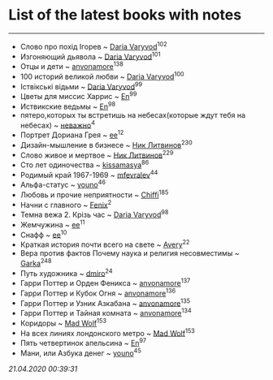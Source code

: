 # List of the latest books with notes
---

* Слово про похід Ігорев ~ [Daria Varyvod](users/829/829893410524253-facebook)<sup>102</sup>
* Изгоняющий дьявола ~ [Daria Varyvod](users/829/829893410524253-facebook)<sup>101</sup>
* Отцы и дети ~ [anvonamore](users/595/5957175-vkontakte)<sup>138</sup>
* 100 историй великой любви ~ [Daria Varyvod](users/829/829893410524253-facebook)<sup>100</sup>
* Іствікські відьми ~ [Daria Varyvod](users/829/829893410524253-facebook)<sup>99</sup>
* Цветы для миссис Харрис ~ [En](users/333/333646551-vkontakte)<sup>99</sup>
* Иствикские ведьмы ~ [En](users/333/333646551-vkontakte)<sup>98</sup>
* пятеро,которых ты встретишь на небесах(которые ждут тебя на небесах) ~ [неважно](users/145/145522558-vkontakte)<sup>4</sup>
* Портрет Дориана Грея ~ [ee](users/219/2195256973544755662-mailru)<sup>12</sup>
* Дизайн-мышление в бизнесе ~ [Ник Литвинов](users/241/241974816-vkontakte)<sup>230</sup>
* Слово живое и мертвое ~ [Ник Литвинов](users/241/241974816-vkontakte)<sup>229</sup>
* Сто лет одиночества ~ [kissamasya](users/684/68439978-vkontakte)<sup>86</sup>
* Родимый край 1967-1969 ~ [mfevralev](users/140/140966150-vkontakte)<sup>44</sup>
* Альфа-статус ~ [youno](users/302/302928912-vkontakte)<sup>46</sup>
* Любовь и прочие неприятности ~ [Chiffi](users/105/105831994080785626680-google)<sup>185</sup>
* Начни с главного ~ [Fenix](users/111/111367585493471720963-google)<sup>2</sup>
* Темна вежа 2. Крізь час ~ [Daria Varyvod](users/829/829893410524253-facebook)<sup>98</sup>
* Жемчужина ~ [ee](users/219/2195256973544755662-mailru)<sup>11</sup>
* Снафф ~ [ee](users/219/2195256973544755662-mailru)<sup>10</sup>
* Краткая история почти всего на свете ~ [Avery](users/567/56734832-yandex)<sup>22</sup>
* Вера против фактов Почему наука и религия несовместимы ~ [Garka](users/115/115753719718250012620-google)<sup>248</sup>
* Путь художника ~ [dmiro](users/571/5714115-vkontakte)<sup>24</sup>
* Гарри Поттер и Орден Феникса ~ [anvonamore](users/595/5957175-vkontakte)<sup>137</sup>
* Гарри Поттер и Кубок Огня ~ [anvonamore](users/595/5957175-vkontakte)<sup>136</sup>
* Гарри Поттер и Узник Азкабана ~ [anvonamore](users/595/5957175-vkontakte)<sup>135</sup>
* Гарри Поттер и Тайная комната ~ [anvonamore](users/595/5957175-vkontakte)<sup>134</sup>
* Коридоры ~ [Mad Wolf](users/947/94738840-vkontakte)<sup>153</sup>
* На всех линиях лондонского метро ~ [Mad Wolf](users/947/94738840-vkontakte)<sup>153</sup>
* Пять четвертинок апельсина ~ [En](users/333/333646551-vkontakte)<sup>97</sup>
* Мани, или Азбука денег ~ [youno](users/302/302928912-vkontakte)<sup>45</sup>


_21.04.2020 00:39:31_

